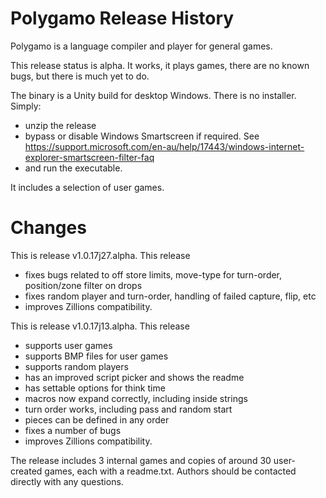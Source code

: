 # Polygamo Release History

Polygamo is a language compiler and player for general games.

This release status is alpha. 
It works, it plays games, there are no known bugs, but there is much yet to do.

The binary is a Unity build for desktop Windows. 
There is no installer. 
Simply:
* unzip the release
* bypass or disable Windows Smartscreen if required. 
See https://support.microsoft.com/en-au/help/17443/windows-internet-explorer-smartscreen-filter-faq
* and run the executable. 

It includes a selection of user games.

# Changes

This is release v1.0.17j27.alpha. This release 
* fixes bugs related to off store limits, move-type for turn-order, position/zone filter on drops
* fixes random player and turn-order, handling of failed capture, flip, etc
* improves Zillions compatibility.

This is release v1.0.17j13.alpha. This release 
* supports user games 
* supports BMP files for user games
* supports random players
* has an improved script picker and shows the readme
* has settable options for think time
* macros now expand correctly, including inside strings
* turn order works, including pass and random start
* pieces can be defined in any order
* fixes a number of bugs 
* improves Zillions compatibility.

The release includes 3 internal games and copies of around 30 user-created games, each with a readme.txt.
Authors should be contacted directly with any questions.

